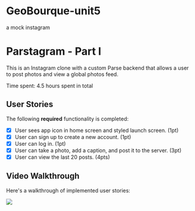 # GeoBourque-unit5
a mock instagram

# Parstagram - Part I

This is an Instagram clone with a custom Parse backend that allows a user to post photos and view a global photos feed.

Time spent: 4.5 hours spent in total

## User Stories

The following **required** functionality is completed:

- [X] User sees app icon in home screen and styled launch screen. (1pt)
- [X] User can sign up to create a new account. (1pt)
- [X] User can log in. (1pt)
- [X] User can take a photo, add a caption, and post it to the server. (3pt)
- [X] User can view the last 20 posts. (4pts)

## Video Walkthrough

Here's a walkthrough of implemented user stories:

![](https://github.com/bourky/GeoBourque-unit5/blob/main/Screen_Recording_2022-10-09_at_1_45_18_PM_AdobeExpress.gif)
